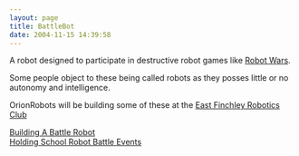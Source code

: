 ```yaml
---
layout: page
title: BattleBot
date: 2004-11-15 14:39:58
---
```

<p>A robot designed to participate in destructive robot games like <a href="/wiki/robot_wars.html" title="The british robot smashing TV series.">Robot Wars</a>.
</p>
<p>Some people object to these being called robots as they posses little or no autonomy and intelligence.
</p>
<p>OrionRobots will be building some of these at the <a href="/wiki/east_finchley_robotics_club.html" title="East Finchley Robotics Club">East Finchley Robotics Club</a>
</p>
<p><a href="/wiki/building_a_battle_robot.html" title="Building A Battle Robot">Building A Battle Robot</a>
<br/><a href="/wiki/holding_school_robot_battle_events.html" title="Holding School Robot Battle Events">Holding School Robot Battle Events</a>
</p>
